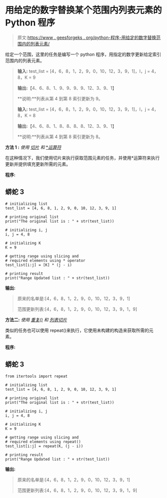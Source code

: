 # 用给定的数字替换某个范围内列表元素的 Python 程序

> 原文:[https://www . geesforgeks . org/python-程序-用给定的数字替换范围内的列表元素/](https://www.geeksforgeeks.org/python-program-to-replace-list-elements-within-a-range-with-a-given-number/)

给定一个范围，这里的任务是编写一个 python 程序，用指定的数字更新给定索引范围内的列表元素。

> **输入:** test_list = [4，6，8，1，2，9，0，10，12，3，9，1]，I，j = 4，8，K = 9
> 
> **输出:**【4、6、8、1、9、9、9、9、12、3、9、1】
> 
> **说明:**列表从第 4 到第 8 索引更新为 9。
> 
> **输入:** test_list = [4，6，8，1，2，9，0，10，12，3，9，1]，I，j = 4，8，K = 8
> 
> **输出:**【4、6、8、1、8、8、8、8、12、3、9、1】
> 
> **说明:**列表从第 4 到第 8 索引更新为 8。

**方法 1 :** *使用* [*切片*](https://www.geeksforgeeks.org/python-list-comprehension-and-slicing/) *和* [**运算符*](https://www.geeksforgeeks.org/python-operators/)

在这种情况下，我们使用切片来执行获取范围元素的任务，并使用*运算符来执行更新并提供填充更新所需的元素。

**程序:**

## 蟒蛇 3

```
# initializing list
test_list = [4, 6, 8, 1, 2, 9, 0, 10, 12, 3, 9, 1]

# printing original list
print("The original list is : " + str(test_list))

# initializing i, j
i, j = 4, 8

# initializing K
K = 9

# getting range using slicing and
# required elements using * operator
test_list[i:j] = [K] * (j - i)

# printing result
print("Range Updated list : " + str(test_list))
```

**输出:**

> 原来的名单是:[4，6，8，1，2，9，0，10，12，3，9，1]
> 
> 范围更新列表:[4，6，8，1，2，9，0，10，12，3，9，1，9]

**方法二:** *使用* [*重复()*](https://www.geeksforgeeks.org/python-itertools-repeat/) *和* [*列表切片*](https://www.geeksforgeeks.org/python-list-comprehension-and-slicing/)

类似的任务也可以使用 repeat()来执行，它使用未构建的构造来获取所需的元素。

**程序:**

## 蟒蛇 3

```
from itertools import repeat

# initializing list
test_list = [4, 6, 8, 1, 2, 9, 0, 10, 12, 3, 9, 1]

# printing original list
print("The original list is : " + str(test_list))

# initializing i, j
i, j = 4, 8

# initializing K
K = 9

# getting range using slicing and
# required elements using repeat()
test_list[i:j] = repeat(K, (j - i))

# printing result
print("Range Updated list : " + str(test_list))
```

**输出:**

> 原来的名单是:[4，6，8，1，2，9，0，10，12，3，9，1]
> 
> 范围更新列表:[4，6，8，1，2，9，0，10，12，3，9，1，9]